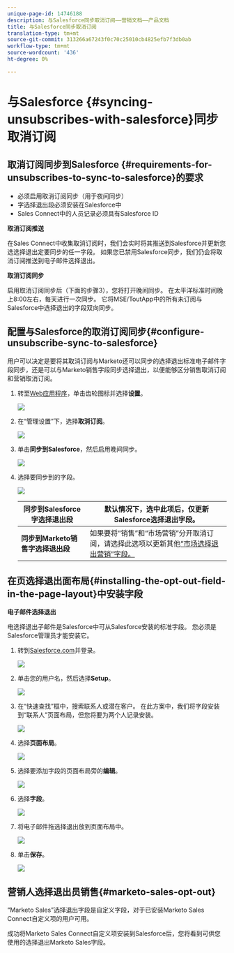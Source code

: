 ```yaml
---
unique-page-id: 14746188
description: 与Salesforce同步取消订阅——营销文档——产品文档
title: 与Salesforce同步取消订阅
translation-type: tm+mt
source-git-commit: 313266a67243f0c70c25010cb4825efb7f3db0ab
workflow-type: tm+mt
source-wordcount: '436'
ht-degree: 0%

---
```



# 与Salesforce {#syncing-unsubscribes-with-salesforce}同步取消订阅

## 取消订阅同步到Salesforce {#requirements-for-unsubscribes-to-sync-to-salesforce}的要求

* 必须启用取消订阅同步（用于夜间同步）
* 字选择退出段必须安装在Salesforce中
* Sales Connect中的人员记录必须具有Salesforce ID

**取消订阅推送**

在Sales Connect中收集取消订阅时，我们会实时将其推送到Salesforce并更新您选选择退出定要同步的任一字段。 如果您已禁用Salesforce同步，我们仍会将取消订阅推送到电子邮件选择退出。

**取消订阅同步**

启用取消订阅同步后（下面的步骤3），您将打开晚间同步。 在太平洋标准时间晚上8:00左右，每天进行一次同步。 它将MSE/ToutApp中的所有未订阅与Salesforce中选择退出的字段双向同步。

## 配置与Salesforce的取消订阅同步{#configure-unsubscribe-sync-to-salesforce}

用户可以决定是要将其取消订阅与Marketo还可以同步的选择退出标准电子邮件字段同步，还是可以与Marketo销售字段同步选择退出，以便能够区分销售取消订阅和营销取消订阅。

1. 转至[Web应用程序](http://toutapp.com/login)，单击齿轮图标并选择&#x200B;**设置**。

   ![](assets/one-1.png)

1. 在“管理设置”下，选择&#x200B;**取消订阅**。

   ![](assets/two-2.png)

1. 单击&#x200B;**同步到Salesforce**，然后启用晚间同步。

   ![](assets/three-2.png)

1. 选择要同步到的字段。

   ![](assets/4.png)

   | **同步到Salesforce字选择退出段** | 默认情况下，选中此项后，仅更新Salesforce选择退出字段。 |
   |---|---|
   | **同步到Marketo销售字选择退出段** | 如果要将“销售”和“市场营销”分开取消订阅，请选择此选项以更新其他[“市场选择退出营销”字段。](#msoo) |

## 在页选择退出面布局{#installing-the-opt-out-field-in-the-page-layout}中安装字段

**电子邮件选择退出**

电选择退出子邮件是Salesforce中可从Salesforce安装的标准字段。 您必须是Salesforce管理员才能安装它。

1. 转到[Salesforce.com](http://Salesforce.com)并登录。

   ![](assets/five-1.png)

1. 单击您的用户名，然后选择&#x200B;**Setup**。

   ![](assets/six-1.png)

1. 在“快速查找”框中，搜索联系人或潜在客户。 在此方案中，我们将字段安装到“联系人”页面布局，但您将要为两个人记录安装。

   ![](assets/seven-1.png)

1. 选择&#x200B;**页面布局**。

   ![](assets/eight-1.png)

1. 选择要添加字段的页面布局旁的&#x200B;**编辑**。

   ![](assets/nine.png)

1. 选择&#x200B;**字段**。

   ![](assets/ten.png)

1. 将电子邮件拖选择退出放到页面布局中。

   ![](assets/11.png)

1. 单击&#x200B;**保存**。

   ![](assets/twelve.png)

## 营销人选择退出员销售{#marketo-sales-opt-out}

“Marketo Sales”选择退出字段是自定义字段，对于已安装Marketo Sales Connect自定义项的用户可用。

成功将Marketo Sales Connect自定义项安装到Salesforce后，您将看到可供您使用的选择退出Marketo Sales字段。
